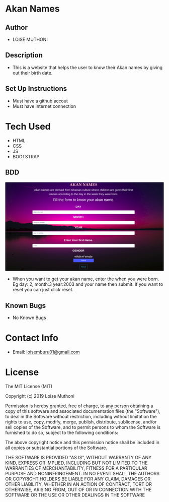# Akan Names

## Author
- LOISE MUTHONI

## Description
- This is a website that helps the user to know their Akan names by giving out their birth date.

## Set Up Instructions
- Must have a github accout
- Must have internet connection

# Tech Used
- HTML
- CSS
- JS
- BOOTSTRAP

## BDD
 <img src="images/akan.jpg" alt="picture">

- When you want to get your akan name, enter the when you were born. Eg day: 2, month:3 year:2003 and your name then submit. If you want to reset you can just click reset.

## Known Bugs
- No Known Bugs

# Contact Info
- Email: loisemburu01@gmail.com

# License
The MIT License (MIT)

Copyright (c) 2019 Loise Muthoni

Permission is hereby granted, free of charge, to any person obtaining a copy of this software and associated documentation files (the "Software"), to deal in the Software without restriction, including without limitation the rights to use, copy, modify, merge, publish, distribute, sublicense, and/or sell copies of the Software, and to permit persons to whom the Software is furnished to do so, subject to the following conditions:

The above copyright notice and this permission notice shall be included in all copies or substantial portions of the Software.

THE SOFTWARE IS PROVIDED "AS IS", WITHOUT WARRANTY OF ANY KIND, EXPRESS OR IMPLIED, INCLUDING BUT NOT LIMITED TO THE WARRANTIES OF MERCHANTABILITY, FITNESS FOR A PARTICULAR PURPOSE AND NONINFRINGEMENT. IN NO EVENT SHALL THE AUTHORS OR COPYRIGHT HOLDERS BE LIABLE FOR ANY CLAIM, DAMAGES OR OTHER LIABILITY, WHETHER IN AN ACTION OF CONTRACT, TORT OR OTHERWISE, ARISING FROM, OUT OF OR IN CONNECTION WITH THE SOFTWARE OR THE USE OR OTHER DEALINGS IN THE SOFTWARE
